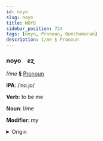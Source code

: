 ```yaml
---
id: noyo
slug: noyo
title: NOYO
sidebar_position: 724
tags: [noyo, Pronoun, Quechumaran]
description: I/me § Pronoun
---
```


### noyo&emsp;<span kind="abugida">ƨɀ</span>

*I/me* **§** [Pronoun](../../tags/Pronoun)

**IPA**: /ˈnɑ.jɑ/

**Verb**: to be me

**Noun**: I/me

**Modifier**: my

<details>
    <summary>Origin</summary>
    Aymara naya [na.ja]<br/>
    <em>Quechumaran Language Family</em>
</details>